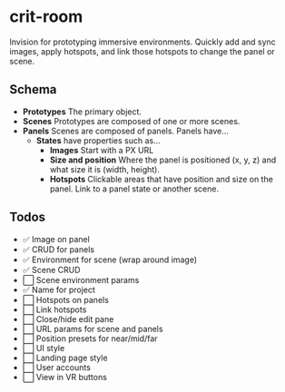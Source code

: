 # crit-room

Invision for prototyping immersive environments. Quickly add and sync images, apply hotspots, and link those hotspots to change the panel or scene.

## Schema

- **Prototypes** The primary object.
- **Scenes** Prototypes are composed of one or more scenes.
- **Panels** Scenes are composed of panels. Panels have...
  - **States** have properties such as...
    - **Images** Start with a PX URL
    - **Size and position** Where the panel is positioned (x, y, z) and what size it is (width, height).
    - **Hotspots** Clickable areas that have position and size on the panel. Link to a panel state or another scene.

## Todos

- ✅ Image on panel
- ✅ CRUD for panels
- ✅ Environment for scene (wrap around image)
- ✅ Scene CRUD
- ⬜️ Scene environment params
- ✅ Name for project
- ⬜️ Hotspots on panels
- ⬜️ Link hotspots
- ⬜️ Close/hide edit pane
- ⬜️ URL params for scene and panels
- ⬜️ Position presets for near/mid/far
- ⬜️ UI style
- ⬜️ Landing page style
- ⬜️ User accounts
- ⬜️ View in VR buttons
